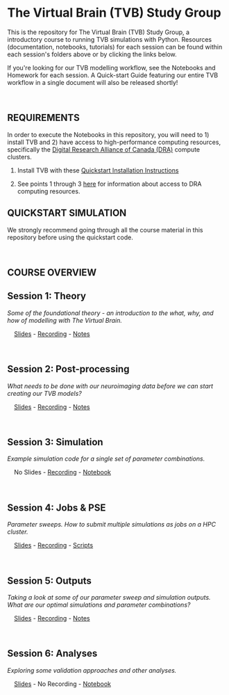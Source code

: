 # The Virtual Brain (TVB) Study Group

This is the repository for The Virtual Brain (TVB) Study Group, a introductory course to running TVB simulations with Python. Resources (documentation, notebooks, tutorials) for each session can be found within each session's folders above or by clicking the links below.

If you're looking for our TVB modelling workflow, see the Notebooks and Homework for each session. A Quick-start Guide featuring our entire TVB workflow in a single document will also be released shortly! 

<br>

## REQUIREMENTS 

In order to execute the Notebooks in this repository, you will need to 1) install TVB and 2) have access to high-performance computing resources, specifically the [Digital Research Alliance of Canada (DRA)](https://www.alliancecan.ca/en) compute clusters. 

1. Install TVB with these [Quickstart Installation Instructions](https://github.com/McIntosh-Lab/tvb_demo/#installation-quickstart)

2. See points 1 through 3 [here](https://github.com/McIntosh-Lab/tvb_study_group/blob/main/Session_2-Post-processing/Session%202%3A%20Post-processing.md#homework) for information about access to DRA computing resources.


## QUICKSTART SIMULATION

We strongly recommend going through all the course material in this repository before using the quickstart code.



<br>

## COURSE OVERVIEW

## Session 1: Theory

_Some of the foundational theory - an introduction to the what, why, and how of modelling with The Virtual Brain._

&nbsp;&nbsp;&nbsp;&nbsp;[Slides](https://docs.google.com/presentation/d/1m162HYdZUSFA2WCnUa9mi3SdtjetL12cw4RU8mI_GLk/edit?usp=drive_link) - [Recording](https://1sfu-my.sharepoint.com/:v:/g/personal/jwa415_sfu_ca/EfPr6L_q7qhMnKndRV4BMIEB8UuRWvn7iyoz1XNix1yJww?nav=eyJyZWZlcnJhbEluZm8iOnsicmVmZXJyYWxBcHAiOiJPbmVEcml2ZUZvckJ1c2luZXNzIiwicmVmZXJyYWxBcHBQbGF0Zm9ybSI6IldlYiIsInJlZmVycmFsTW9kZSI6InZpZXciLCJyZWZlcnJhbFZpZXciOiJNeUZpbGVzTGlua0NvcHkifX0&e=nVWeiK) - [Notes](Session_1-Theory/Session%201%3A%20Theory.md)

<br>

## Session 2: Post-processing

_What needs to be done with our neuroimaging data before we can start creating our TVB models?_

&nbsp;&nbsp;&nbsp;&nbsp;[Slides](https://docs.google.com/presentation/d/1D30noTEmEf7WG79DQvx8s5TIpO1v7XMXegMtXps2ouo/edit?usp=drive_link) - [Recording](https://1sfu-my.sharepoint.com/:v:/g/personal/jwa415_sfu_ca/EVdHkycGT_VBscB6KE7Z4F0BNmcmErMSRIpNWQ_SkF5sPQ?nav=eyJyZWZlcnJhbEluZm8iOnsicmVmZXJyYWxBcHAiOiJPbmVEcml2ZUZvckJ1c2luZXNzIiwicmVmZXJyYWxBcHBQbGF0Zm9ybSI6IldlYiIsInJlZmVycmFsTW9kZSI6InZpZXciLCJyZWZlcnJhbFZpZXciOiJNeUZpbGVzTGlua0NvcHkifX0&e=aA0YLz) - [Notes](Session_2-Post-processing/Session%202%3A%20Post-processing.md)

<br>

## Session 3: Simulation

_Example simulation code for a single set of parameter combinations._

&nbsp;&nbsp;&nbsp;&nbsp;No Slides - [Recording](https://1sfu-my.sharepoint.com/:v:/g/personal/jwa415_sfu_ca/EVU7MR6JeIpKn8nb44BiD9IBtWGRIv4o2o3lPM-JHcS27w?nav=eyJyZWZlcnJhbEluZm8iOnsicmVmZXJyYWxBcHAiOiJPbmVEcml2ZUZvckJ1c2luZXNzIiwicmVmZXJyYWxBcHBQbGF0Zm9ybSI6IldlYiIsInJlZmVycmFsTW9kZSI6InZpZXciLCJyZWZlcnJhbFZpZXciOiJNeUZpbGVzTGlua0NvcHkifX0&e=QeCJTl) - [Notebook](Session_3-Simulation/Session3_Single_Simulation.ipynb)

<br>

## Session 4: Jobs & PSE

_Parameter sweeps. How to submit multiple simulations as jobs on a HPC cluster._

&nbsp;&nbsp;&nbsp;&nbsp;[Slides](https://docs.google.com/presentation/d/19SKdmSUgU53EFdFqIxvTQMlsPrS7PcvaE6op9ZtRY8E/edit?usp=share_link) - [Recording](https://1sfu-my.sharepoint.com/:v:/g/personal/jwa415_sfu_ca/EYDUUvjf-wtNocPzvwJDj1IBStEKTyTIQGLifi1CD1xkeg?nav=eyJyZWZlcnJhbEluZm8iOnsicmVmZXJyYWxBcHAiOiJPbmVEcml2ZUZvckJ1c2luZXNzIiwicmVmZXJyYWxBcHBQbGF0Zm9ybSI6IldlYiIsInJlZmVycmFsTW9kZSI6InZpZXciLCJyZWZlcnJhbFZpZXciOiJNeUZpbGVzTGlua0NvcHkifX0&e=mlcLtO) - [Scripts](Session_4-Jobs_and_PSE)

<br>

## Session 5: Outputs

_Taking a look at some of our parameter sweep and simulation outputs. What are our optimal simulations and parameter combinations?_

&nbsp;&nbsp;&nbsp;&nbsp;[Slides](https://docs.google.com/presentation/d/19SKdmSUgU53EFdFqIxvTQMlsPrS7PcvaE6op9ZtRY8E/edit?usp=share_link) - [Recording](https://1sfu-my.sharepoint.com/:v:/g/personal/jwa415_sfu_ca/EYgkdHbSpZhBsUh0rvB6xgkBC8rgz1r7-1R3TXx0oZ5wGA?nav=eyJyZWZlcnJhbEluZm8iOnsicmVmZXJyYWxBcHAiOiJPbmVEcml2ZUZvckJ1c2luZXNzIiwicmVmZXJyYWxBcHBQbGF0Zm9ybSI6IldlYiIsInJlZmVycmFsTW9kZSI6InZpZXciLCJyZWZlcnJhbFZpZXciOiJNeUZpbGVzTGlua0NvcHkifX0&e=0VP5XX) - [Notes](Session_5-Identifying_and_evaluating_optimal_simulations/Session_5-Identifying_and_evaluating_optimal_simulations.md)
	
<br>

## Session 6: Analyses

_Exploring some validation approaches and other analyses._

&nbsp;&nbsp;&nbsp;&nbsp;[Slides](https://docs.google.com/presentation/d/19SKdmSUgU53EFdFqIxvTQMlsPrS7PcvaE6op9ZtRY8E/edit?usp=share_link) - No Recording - [Notebook](Session_6-Analyses/Session6_Investigating_Noise_Seeds.ipynb)
